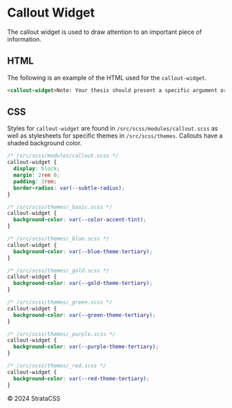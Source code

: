 # Callout Widget

The callout widget is used to draw attention to an important piece of information.

## HTML

The following is an example of the HTML used for the `callout-widget`.

```html
<callout-widget>Note: Your thesis should present a specific argument or perspective that you will support with evidence throughout your paper.</callout-widget>
```

## CSS

Styles for `callout-widget` are found in `/src/scss/modules/callout.scss` as well as stylesheets for specific themes in `/src/scss/themes`. Callouts have a shaded background color.

```css
/* /src/scss/modules/callout.scss */
callout-widget {
  display: block;
  margin: 2rem 0;
  padding: 2rem;
  border-radius: var(--subtle-radius);
}

/* /src/scss/themes/_basic.scss */
callout-widget {
  background-color: var(--color-accent-tint);
}

/* /src/scss/themes/_blue.scss */
callout-widget {
  background-color: var(--blue-theme-tertiary);
}

/* /src/scss/themes/_gold.scss */
callout-widget {
  background-color: var(--gold-theme-tertiary);
}

/* /src/scss/themes/_green.scss */
callout-widget {
  background-color: var(--green-theme-tertiary);
}

/* /src/scss/themes/_purple.scss */
callout-widget {
  background-color: var(--purple-theme-tertiary);
}

/* /src/scss/themes/_red.scss */
callout-widget {
  background-color: var(--red-theme-tertiary);
}
```

  <div class="footer">
    <p>&copy; 2024 StrataCSS</p>
  </div>
